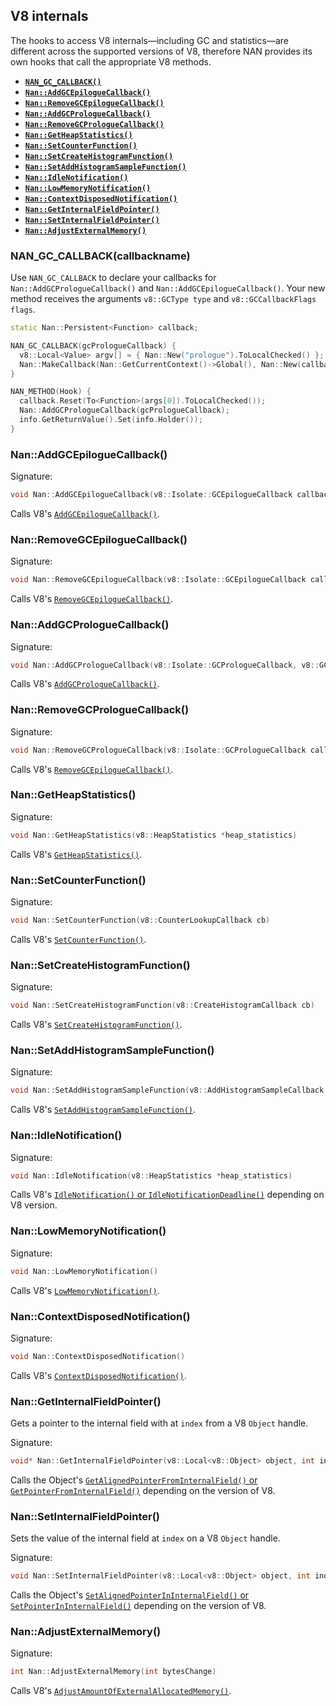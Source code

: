 ## V8 internals

The hooks to access V8 internals—including GC and statistics—are different across the supported versions of V8, therefore NAN provides its own hooks that call the appropriate V8 methods.

 - <a href="#api_nan_gc_callback"><b><code>NAN_GC_CALLBACK()</code></b></a>
 - <a href="#api_nan_add_gc_epilogue_callback"><b><code>Nan::AddGCEpilogueCallback()</code></b></a>
 - <a href="#api_nan_remove_gc_epilogue_callback"><b><code>Nan::RemoveGCEpilogueCallback()</code></b></a>
 - <a href="#api_nan_add_gc_prologue_callback"><b><code>Nan::AddGCPrologueCallback()</code></b></a>
 - <a href="#api_nan_remove_gc_prologue_callback"><b><code>Nan::RemoveGCPrologueCallback()</code></b></a>
 - <a href="#api_nan_get_heap_statistics"><b><code>Nan::GetHeapStatistics()</code></b></a>
 - <a href="#api_nan_set_counter_function"><b><code>Nan::SetCounterFunction()</code></b></a>
 - <a href="#api_nan_set_create_histogram_function"><b><code>Nan::SetCreateHistogramFunction()</code></b></a>
 - <a href="#api_nan_set_add_histogram_sample_function"><b><code>Nan::SetAddHistogramSampleFunction()</code></b></a>
 - <a href="#api_nan_idle_notification"><b><code>Nan::IdleNotification()</code></b></a>
 - <a href="#api_nan_low_memory_notification"><b><code>Nan::LowMemoryNotification()</code></b></a>
 - <a href="#api_nan_context_disposed_notification"><b><code>Nan::ContextDisposedNotification()</code></b></a>
 - <a href="#api_nan_get_internal_field_pointer"><b><code>Nan::GetInternalFieldPointer()</code></b></a>
 - <a href="#api_nan_set_internal_field_pointer"><b><code>Nan::SetInternalFieldPointer()</code></b></a>
 - <a href="#api_nan_adjust_external_memory"><b><code>Nan::AdjustExternalMemory()</code></b></a>


<a description="api_nan_gc_callback"></a>
### NAN_GC_CALLBACK(callbackname)

Use `NAN_GC_CALLBACK` to declare your callbacks for `Nan::AddGCPrologueCallback()` and `Nan::AddGCEpilogueCallback()`. Your new method receives the arguments `v8::GCType type` and `v8::GCCallbackFlags flags`.

```c++
static Nan::Persistent<Function> callback;

NAN_GC_CALLBACK(gcPrologueCallback) {
  v8::Local<Value> argv[] = { Nan::New("prologue").ToLocalChecked() };
  Nan::MakeCallback(Nan::GetCurrentContext()->Global(), Nan::New(callback), 1, argv);
}

NAN_METHOD(Hook) {
  callback.Reset(To<Function>(args[0]).ToLocalChecked());
  Nan::AddGCPrologueCallback(gcPrologueCallback);
  info.GetReturnValue().Set(info.Holder());
}
```

<a description="api_nan_add_gc_epilogue_callback"></a>
### Nan::AddGCEpilogueCallback()

Signature:

```c++
void Nan::AddGCEpilogueCallback(v8::Isolate::GCEpilogueCallback callback, v8::GCType gc_type_filter = v8::kGCTypeAll)
```

Calls V8's [`AddGCEpilogueCallback()`](https://v8docs.nodesource.com/io.js-3.3/d5/dda/classv8_1_1_isolate.html#a90d1860babc76059c62514b422f56960).

<a description="api_nan_remove_gc_epilogue_callback"></a>
### Nan::RemoveGCEpilogueCallback()

Signature:

```c++
void Nan::RemoveGCEpilogueCallback(v8::Isolate::GCEpilogueCallback callback)
```

Calls V8's [`RemoveGCEpilogueCallback()`](https://v8docs.nodesource.com/io.js-3.3/d5/dda/classv8_1_1_isolate.html#a05c60859fd4b8e96bfcd451281ed6c7c).

<a description="api_nan_add_gc_prologue_callback"></a>
### Nan::AddGCPrologueCallback()

Signature:

```c++
void Nan::AddGCPrologueCallback(v8::Isolate::GCPrologueCallback, v8::GCType gc_type_filter callback)
```

Calls V8's [`AddGCPrologueCallback()`](https://v8docs.nodesource.com/io.js-3.3/d5/dda/classv8_1_1_isolate.html#ab4b87b8f9f8e5bf95eba4009357e001f).

<a description="api_nan_remove_gc_prologue_callback"></a>
### Nan::RemoveGCPrologueCallback()

Signature:

```c++
void Nan::RemoveGCPrologueCallback(v8::Isolate::GCPrologueCallback callback)
```

Calls V8's [`RemoveGCEpilogueCallback()`](https://v8docs.nodesource.com/io.js-3.3/d5/dda/classv8_1_1_isolate.html#a9f6c51932811593f81ff30b949124186).

<a description="api_nan_get_heap_statistics"></a>
### Nan::GetHeapStatistics()

Signature:

```c++
void Nan::GetHeapStatistics(v8::HeapStatistics *heap_statistics)
```

Calls V8's [`GetHeapStatistics()`](https://v8docs.nodesource.com/io.js-3.3/d5/dda/classv8_1_1_isolate.html#a5593ac74687b713095c38987e5950b34).

<a description="api_nan_set_counter_function"></a>
### Nan::SetCounterFunction()

Signature:

```c++
void Nan::SetCounterFunction(v8::CounterLookupCallback cb)
```

Calls V8's [`SetCounterFunction()`](https://v8docs.nodesource.com/io.js-3.3/d5/dda/classv8_1_1_isolate.html#a045d7754e62fa0ec72ae6c259b29af94).

<a description="api_nan_set_create_histogram_function"></a>
### Nan::SetCreateHistogramFunction()

Signature:

```c++
void Nan::SetCreateHistogramFunction(v8::CreateHistogramCallback cb) 
```

Calls V8's [`SetCreateHistogramFunction()`](https://v8docs.nodesource.com/io.js-3.3/d5/dda/classv8_1_1_isolate.html#a542d67e85089cb3f92aadf032f99e732).

<a description="api_nan_set_add_histogram_sample_function"></a>
### Nan::SetAddHistogramSampleFunction()

Signature:

```c++
void Nan::SetAddHistogramSampleFunction(v8::AddHistogramSampleCallback cb) 
```

Calls V8's [`SetAddHistogramSampleFunction()`](https://v8docs.nodesource.com/io.js-3.3/d5/dda/classv8_1_1_isolate.html#aeb420b690bc2c216882d6fdd00ddd3ea).

<a description="api_nan_idle_notification"></a>
### Nan::IdleNotification()

Signature:

```c++
void Nan::IdleNotification(v8::HeapStatistics *heap_statistics)
```

Calls V8's [`IdleNotification()` or `IdleNotificationDeadline()`](https://v8docs.nodesource.com/io.js-3.3/d5/dda/classv8_1_1_isolate.html#ad6a2a02657f5425ad460060652a5a118) depending on V8 version.

<a description="api_nan_low_memory_notification"></a>
### Nan::LowMemoryNotification()

Signature:

```c++
void Nan::LowMemoryNotification() 
```

Calls V8's [`LowMemoryNotification()`](https://v8docs.nodesource.com/io.js-3.3/d5/dda/classv8_1_1_isolate.html#a24647f61d6b41f69668094bdcd6ea91f).

<a description="api_nan_context_disposed_notification"></a>
### Nan::ContextDisposedNotification()

Signature:

```c++
void Nan::ContextDisposedNotification()
```

Calls V8's [`ContextDisposedNotification()`](https://v8docs.nodesource.com/io.js-3.3/d5/dda/classv8_1_1_isolate.html#ad7f5dc559866343fe6cd8db1f134d48b).

<a description="api_nan_get_internal_field_pointer"></a>
### Nan::GetInternalFieldPointer()

Gets a pointer to the internal field with at `index` from a V8 `Object` handle.

Signature:

```c++
void* Nan::GetInternalFieldPointer(v8::Local<v8::Object> object, int index) 
```

Calls the Object's [`GetAlignedPointerFromInternalField()` or `GetPointerFromInternalField()`](https://v8docs.nodesource.com/io.js-3.3/db/d85/classv8_1_1_object.html#ab3c57184263cf29963ef0017bec82281) depending on the version of V8.

<a description="api_nan_set_internal_field_pointer"></a>
### Nan::SetInternalFieldPointer()

Sets the value of the internal field at `index` on a V8 `Object` handle.

Signature:

```c++
void Nan::SetInternalFieldPointer(v8::Local<v8::Object> object, int index, void* value)
```

Calls the Object's [`SetAlignedPointerInInternalField()` or `SetPointerInInternalField()`](https://v8docs.nodesource.com/io.js-3.3/d5/dda/classv8_1_1_isolate.html#ad7f5dc559866343fe6cd8db1f134d48b) depending on the version of V8.

<a description="api_nan_adjust_external_memory"></a>
### Nan::AdjustExternalMemory()

Signature:

```c++
int Nan::AdjustExternalMemory(int bytesChange)
```

Calls V8's [`AdjustAmountOfExternalAllocatedMemory()`](https://v8docs.nodesource.com/io.js-3.3/d5/dda/classv8_1_1_isolate.html#ae1a59cac60409d3922582c4af675473e).

